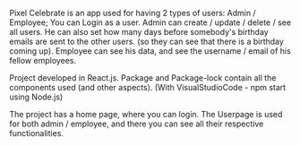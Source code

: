 Pixel Celebrate is an app used for having 2 types of users: Admin / Employee;
 You can Login as a user.
  Admin can create / update / delete / see all users.
 He can also set how many days before somebody's birthday emails are sent to the other users. (so they can see that there is a birthday coming up).
  Employee can see his data, and see the username / email of his fellow employees.

Project developed in React.js. Package and Package-lock contain all the 
 components used (and other aspects). (With VisualStudioCode - npm start using Node.js)

The project has a home page, where you can login. The Userpage is used for
 both admin / employee, and there you can see all their respective functionalities.